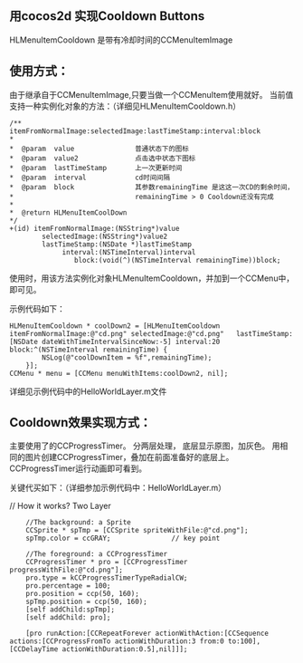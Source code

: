 ## 用cocos2d 实现Cooldown Buttons

HLMenuItemCooldown 是带有冷却时间的CCMenuItemImage

## 使用方式：
由于继承自于CCMenuItemImage,只要当做一个CCMenuItem使用就好。
当前值支持一种实例化对象的方法：（详细见HLMenuItemCooldown.h）  


	/** 					itemFromNormalImage:selectedImage:lastTimeStamp:interval:block
	*
 	*  @param  value               普通状态下的图标
	*  @param  value2              点击选中状态下图标
 	*  @param  lastTimeStamp       上一次更新时间
 	*  @param  interval            cd时间间隔
 	*  @param  block               其参数remainingTime 是这这一次CD的剩余时间，
	*                              remainingTime > 0 Cooldown还没有完成
	*
	*  @return HLMenuItemCoolDown 
	*/
	+(id) itemFromNormalImage:(NSString*)value 
            selectedImage:(NSString*)value2
            lastTimeStamp:(NSDate *)lastTimeStamp
                 interval:(NSTimeInterval)interval
                    block:(void(^)(NSTimeInterval remainingTime))block;  


使用时，用该方法实例化对象HLMenuItemCooldown，并加到一个CCMenu中，即可见。

示例代码如下：



	HLMenuItemCooldown * coolDown2 = [HLMenuItemCooldown 	itemFromNormalImage:@"cd.png" selectedImage:@"cd.png" 	lastTimeStamp:[NSDate dateWithTimeIntervalSinceNow:-5] interval:20 block:^(NSTimeInterval remainingTime) {
            NSLog(@"coolDownItem = %f",remainingTime);
        }];
	CCMenu * menu = [CCMenu menuWithItems:coolDown2, nil];



详细见示例代码中的HelloWorldLayer.m文件


## Cooldown效果实现方式：
主要使用了的CCProgressTimer。
分两层处理，
底层显示原图，加灰色。
用相同的图片创建CCProgressTimer，叠加在前面准备好的底层上。
CCProgressTimer运行动画即可看到。

关键代买如下：（详细参加示例代码中：HelloWorldLayer.m）

//      How it works?  Two Layer
  
        //The background: a Sprite
		CCSprite * spTmp = [CCSprite spriteWithFile:@"cd.png"];
        spTmp.color = ccGRAY;               // key point
        
        //The foreground: a CCProgressTimer
        CCProgressTimer * pro = [CCProgressTimer progressWithFile:@"cd.png"];
        pro.type = kCCProgressTimerTypeRadialCW;
        pro.percentage = 100;
        pro.position = ccp(50, 160);
        spTmp.position = ccp(50, 160);
        [self addChild:spTmp];
        [self addChild: pro];
        
        [pro runAction:[CCRepeatForever actionWithAction:[CCSequence actions:[CCProgressFromTo actionWithDuration:3 from:0 to:100], [CCDelayTime actionWithDuration:0.5],nil]]];
